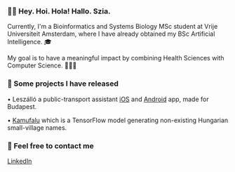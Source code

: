 ### 🖖🏻 Hey. Hoi. Hola! Hallo. Szia.

Currently, I'm a Bioinformatics and Systems Biology MSc student at Vrije Universiteit Amsterdam, where I have already obtained my BSc Artificial Intelligence. 🎓

My goal is to have a meaningful impact by combining Health Sciences with Computer Science. 👨🏻‍🔬

### 🚀 Some projects I have released

• Leszálló a public-transport assistant [iOS](https://apps.apple.com/us/app/leszálló/id1534430039) and [Android](https://play.google.com/store/apps/details?id=nl.markbartos.leszallo_fl) app, made for Budapest.

• [Kamufalu](https://www.twitter.com/kamufalu/) which is a TensorFlow model generating non-existing Hungarian small-village names.

### 📮 Feel free to contact me

[LinkedIn](https://www.linkedin.com/in/mrkbrts/)
